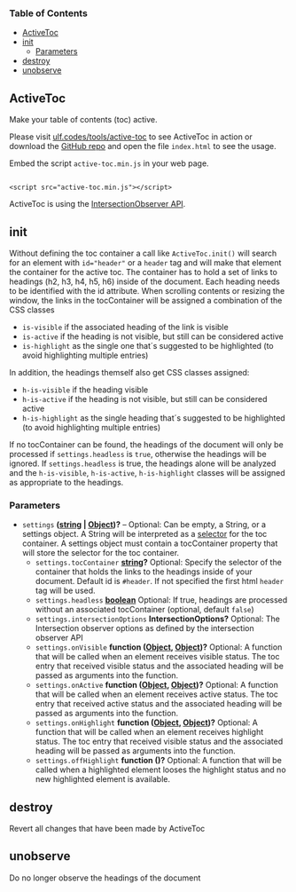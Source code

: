 <!-- Generated by documentation.js. Update this documentation by updating the source code. -->

### Table of Contents

-   [ActiveToc][1]
-   [init][2]
    -   [Parameters][3]
-   [destroy][4]
-   [unobserve][5]

## ActiveToc

Make your table of contents (toc) active.

Please visit <a href="https://ulf.codes/tools/active-toc/">ulf.codes/tools/active-toc</a> to see ActiveToc in action or 
download the <a href="https://github.com/ulfschneider/active-toc">GitHub repo</a> and open the file <code>index.html</code> to see the usage.

Embed the script <code>active-toc.min.js</code> in your web page.

<pre><code>
&lt;script src="active-toc.min.js">&lt;/script>
</code></pre> 

ActiveToc is using the <a href="https://developer.mozilla.org/en-US/docs/Web/API/Intersection_Observer_API">IntersectionObserver API</a>.

## init

Without defining the toc container a call like <code>ActiveToc.init()</code> will search for an element
with <code>id="header"</code> or a <code>header</code> tag and will make that element the container for the active toc.
The container has to hold a set of links to headings (h2, h3, h4, h5, h6) inside of the document. Each heading needs to be identified with the id attribute.
When scrolling contents or resizing the window, the links in the tocContainer will be assigned a combination of the CSS classes  

<ul>
<li><code>is-visible</code> if the associated heading of the link is visible</li>
<li><code>is-active</code> if the heading is not visible, but still can be considered active</li>
<li><code>is-highlight</code> as the single one that´s suggested to be highlighted (to avoid highlighting multiple entries)</li>
</ul>
In addition, the headings themself also get CSS classes assigned:
<ul>
<li><code>h-is-visible</code> if the heading visible</li>
<li><code>h-is-active</code> if the heading is not visible, but still can be considered active</li>
<li><code>h-is-highlight</code> as the single heading that´s suggested to be highlighted (to avoid highlighting multiple entries)</li>
</ul>
If no tocContainer can be found, the headings of the document will only be processed if <code>settings.headless</code> is <code>true</code>, otherwise the headings will be ignored.
If <code>settings.headless</code> is true, the headings alone will be analyzed and the <code>h-is-visible</code>, <code>h-is-active</code>, <code>h-is-highlight</code> classes will be assigned as appropriate to the headings.

### Parameters

-   `settings` **([string][6] \| [Object][7])?** – Optional: Can be empty, a String, or a settings object. A String will be interpreted as a <a href="https://developer.mozilla.org/en-US/docs/Web/API/Document_object_model/Locating_DOM_elements_using_selectors">selector</a> for the toc container. A settings object must contain a tocContainer property that will store the selector for the toc container.
    -   `settings.tocContainer` **[string][6]?** Optional: Specify the selector of the container that holds the links to the headings inside of your document. Default id is <code>#header</code>. If not specified the first html <code>header</code> tag will be used.
    -   `settings.headless` **[boolean][8]** Optional: If true, headings are processed without an associated tocContainer (optional, default `false`)
    -   `settings.intersectionOptions` **IntersectionOptions?** Optional: The Intersection observer options as defined by the intersection observer API
    -   `settings.onVisible` **function ([Object][7], [Object][7])?** Optional: A function that will be called when an element receives visible status. The toc entry that received visible status and the associated heading will be passed as arguments into the function.
    -   `settings.onActive` **function ([Object][7], [Object][7])?** Optional: A function that will be called when an element receives active status. The toc entry that received active status and the associated heading will be passed as arguments into the function.
    -   `settings.onHighlight` **function ([Object][7], [Object][7])?** Optional: A function that will be called when an element receives highlight status. The toc entry that received visible status and the associated heading will be passed as arguments into the function.
    -   `settings.offHighlight` **function ()?** Optional: A function that will be called when a highlighted element looses the highlight status and no new highlighted element is available.

## destroy

Revert all changes that have been made by ActiveToc

## unobserve

Do no longer observe the headings of the document

[1]: #activetoc

[2]: #init

[3]: #parameters

[4]: #destroy

[5]: #unobserve

[6]: https://developer.mozilla.org/docs/Web/JavaScript/Reference/Global_Objects/String

[7]: https://developer.mozilla.org/docs/Web/JavaScript/Reference/Global_Objects/Object

[8]: https://developer.mozilla.org/docs/Web/JavaScript/Reference/Global_Objects/Boolean
